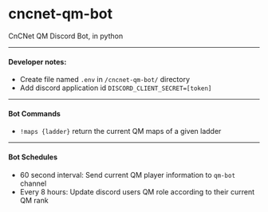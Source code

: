 # cncnet-qm-bot
CnCNet QM Discord Bot, in python

---
#### Developer notes:
- Create file named `.env` in `/cncnet-qm-bot/` directory
- Add discord application id `DISCORD_CLIENT_SECRET=[token]`
---
#### Bot Commands
- `!maps {ladder}` return the current QM maps of a given ladder
---
#### Bot Schedules
- 60 second interval: Send current QM player information to `qm-bot` channel
- Every 8 hours: Update discord users QM role according to their current QM rank
